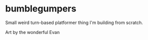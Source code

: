 # bumblegumpers

Small weird turn-based platformer thing I'm building from scratch.

Art by the wonderful Evan

